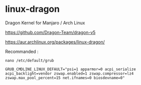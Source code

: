 # linux-dragon
Dragon Kernel for Manjaro / Arch Linux

https://github.com/Dragon-Team/dragon-v5

https://aur.archlinux.org/packages/linux-dragon/

Recommanded :

```nano /etc/default/grub```

```GRUB_CMDLINE_LINUX_DEFAULT="psi=1 apparmor=0 acpi_serialize acpi_backlight=vendor zswap.enabled=1 zswap.compressor=lz4 zswap.max_pool_percent=15 net.ifnames=0 biosdevname=0"```
